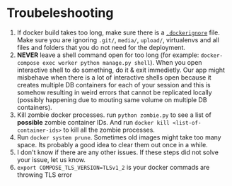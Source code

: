 # Troubeleshooting


1. If docker build takes too long, make sure there is a [`.dockerignore`](.dockerignore) file. Make sure you are ignoring `.git/`, `media/`, `upload/`, virtualenvs and all files and folders that you do not need for the deployment.
1. **NEVER** leave a shell command open for too long (for example: `docker-compose exec worker python manage.py shell`). When you open interactive shell to do something, do it & exit immedietly. Our app might misbehave when there is a lot of interactive shells open because it creates multiple DB containers for each of your session and this is somehow resulting in weird errors that cannot be replicated locally (possibly happening due to mouting same volume on multiple DB containers).
1. Kill zombie docker processes. run `python zombie.py` to see a list of **possible** zombie container IDs. And run `docker kill <list-of-container-ids>` to kill all the zombie processes.
1. Run `docker system prune`. Sometimes old images might take too many space. Its probably a good idea to clear them out once in a while.
1. I don't know if there are any other issues. If these steps did not solve your issue, let us know.
1. `export COMPOSE_TLS_VERSION=TLSv1_2` is your docker commads are throwing TLS error
